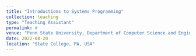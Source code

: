 ```yaml
---
title: "Introductions to Systems Programming"
collection: teaching
type: "Teaching Assistant"
permalink: #
venue: "Penn State University, Department of Computer Science and Engineering"
date: 2022-08-20
location: "State College, PA, USA"
---
```

